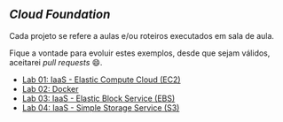 ## *Cloud Foundation*

Cada projeto se refere a aulas e/ou roteiros executados em sala de aula.

Fique a vontade para evoluir estes exemplos, desde que sejam válidos, aceitarei *pull requests* 😄.

 - [Lab 01: IaaS - Elastic Compute Cloud (EC2)](https://github.com/josecastillolema/fiap/blob/master/mob/cloud/lab01-iaas-ec2.md)
 - [Lab 02: Docker](https://github.com/josecastillolema/fiap/blob/master/mob/cloud/lab02-docker.md)
 - [Lab 03: IaaS - Elastic Block Service (EBS)](https://github.com/josecastillolema/fiap/blob/master/mob/cloud/lab03-iaas-ebs.md)
 - [Lab 04: IaaS - Simple Storage Service (S3)](https://github.com/josecastillolema/fiap/blob/master/mob/cloud/lab04-iaas-s3.md)
